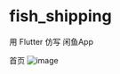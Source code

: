 # fish_shipping
用 Flutter 仿写 闲鱼App

首页
![image](https://github.com/fanyu/fish_shipping/blob/master/images/home1.png)
